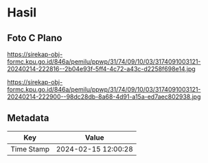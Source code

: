 # Hasil

## Foto C Plano

https://sirekap-obj-formc.kpu.go.id/846a/pemilu/ppwp/31/74/09/10/03/3174091003121-20240214-222816--2b04e93f-5ff4-4c72-a43c-d2258f698e14.jpg

https://sirekap-obj-formc.kpu.go.id/846a/pemilu/ppwp/31/74/09/10/03/3174091003121-20240214-222900--98dc28db-8a68-4d91-a15a-ed7aec802938.jpg


## Metadata

| Key        | Value               |
| ---------- | ------------------- |
| Time Stamp | 2024-02-15 12:00:28 |



